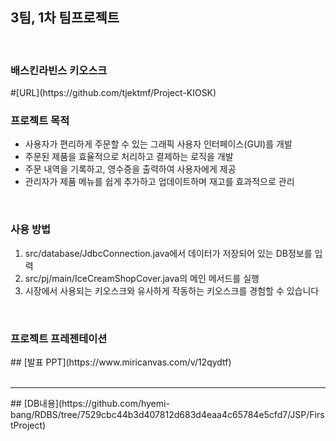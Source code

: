 <h2>3팀, 1차 팀프로젝트</h2>
<br>

<h3>배스킨라빈스 키오스크</h3>
#[URL](https://github.com/tjektmf/Project-KIOSK)

<br>
<h3> <b>프로젝트 목적</b> </h6>

<ul>
  <li>사용자가 편리하게 주문할 수 있는 그래픽 사용자 인터페이스(GUI)를 개발</li>
  <li>주문된 제품을 효율적으로 처리하고 결제하는 로직을 개발</li>
  <li>주문 내역을 기록하고, 영수증을 출력하여 사용자에게 제공</li>
  <li>관리자가 제품 메뉴를 쉽게 추가하고 업데이트하며 재고를 효과적으로 관리</li>
</ul>

<br>

<h3> <b>사용 방법</b></h3>
<ol>
  <li>src/database/JdbcConnection.java에서 데이터가 저장되어 있는 DB정보를 입력</li>
  <li>src/pj/main/IceCreamShopCover.java의 메인 메서드를 실행</li>
  <li>시장에서 사용되는 키오스크와 유사하게 작동하는 키오스크를 경험할 수 있습니다</li>
</ol>

<br>

<h3>프로젝트 프레젠테이션</h3>
## [발표 PPT](https://www.miricanvas.com/v/12qydtf) <br>
<br>
<hr>
## [DB내용](https://github.com/hyemi-bang/RDBS/tree/7529cbc44b3d407812d683d4eaa4c65784e5cfd7/JSP/FirstProject)

